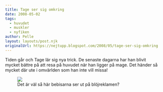 ```yaml
---
title: Tage ser sig omkring
date: 2008-05-02
tags: 
  - huvudet
  - muskler
  - nyfiken	
author: Pelle
layout: layouts/post.njk
originalUrl: https://nejtupp.blogspot.com/2008/05/tage-ser-sig-omkring.html
---
```


<div style="text-align: left;">Tiden går och Tage lär sig nya trick. De senaste dagarna har han blivit mycket bättre på att resa på huvudet när han ligger på mage. Det händer så mycket där ute i omvärlden som han inte vill missa!

<figure>
	<img src="../../../../img/_MG_1174_1024pix.jpg">
	<figcaption>Det är väl så här bebisarna ser ut på blöjreklamen?</figcaption></div>
